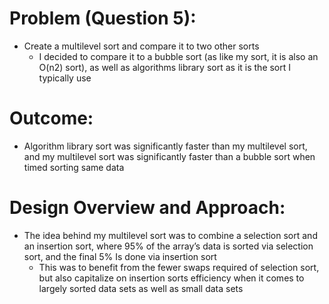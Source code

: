 # Problem (Question 5):
- Create a multilevel sort and compare it to two other sorts
    - I decided to compare it to a bubble sort (as like my sort, it is also an O(n2) sort), as well as algorithms library sort as it is the sort I typically use

# Outcome:
- Algorithm library sort was significantly faster than my multilevel sort, and my multilevel sort was significantly faster than a bubble sort when timed sorting same data

# Design Overview and Approach:
- The idea behind my multilevel sort was to combine a selection sort and an insertion sort, where 95% of the array’s data is sorted via selection sort, and the final 5% Is done via insertion sort
    - This was to benefit from the fewer swaps required of selection sort, but also capitalize on insertion sorts efficiency when it comes to largely sorted data sets as well as small data sets
